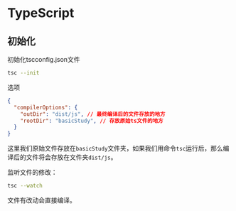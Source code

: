 
# TypeScript

## 初始化

初始化tscconfig.json文件

```bash
tsc --init
```

选项

```json
{
  "compilerOptions": {
    "outDir": "dist/js", // 最终编译后的文件存放的地方
    "rootDir": "basicStudy", // 存放原始ts文件的地方
  }
}
```

这里我们原始文件存放在`basicStudy`文件夹，如果我们用命令`tsc`运行后，那么编译后的文件将会存放在文件夹`dist/js`。

监听文件的修改：

```bash
tsc --watch
```

文件有改动会直接编译。
